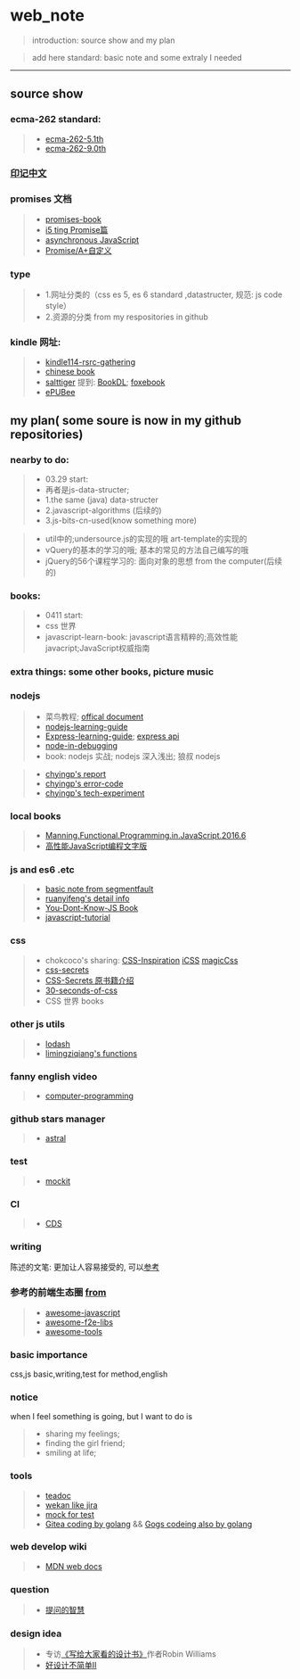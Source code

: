 # web_note

> introduction: source show and my plan

> add here standard: basic note and some extraly I needed

------

## source show

### ecma-262 standard:
> * [ecma-262-5.1th](http://www.ecma-international.org/ecma-262/5.1/index.html)
> * [ecma-262-9.0th](http://www.ecma-international.org/ecma-262/9.0/index.html#sec-normative-references)

### [印记中文](https://docschina.org/)

### promises 文档
> * [promises-book](http://liubin.org/promises-book/)
> * [i5 ting Promise篇](https://cnodejs.org/topic/560dbc826a1ed28204a1e7de)
> * [asynchronous JavaScript](https://github.com/caolan/async)
> * [Promise/A+自定义](https://cnodejs.org/topic/5603cb8a152fdd025f0f5014)

### type
> * 1.网址分类的（css es 5, es 6 standard ,datastructer,  规范: js code style）
> * 2.资源的分类 from my respositories in github

### kindle 网址: 
> * [kindle114-rsrc-gathering](https://github.com/it-ebooks/kindle114-rsrc-gathering)
> * [chinese book](https://mega.nz/#F!qQUwUTKR!okYrzPOauVIaFj4GNSRZfA)
> * [salttiger](https://salttiger.com/)  提到: [BookDL](https://bookdl.com/page/2/); [foxebook](https://www.foxebook.net/search/javascript)
> * [ePUBee](http://cn.epubee.com/kindle%E9%98%85%E8%AF%BBepub.html)

## my plan( some soure is now in my github repositories)

### nearby to do:	
> * 03.29 start:
> * 再者是js-data-structer; 
> * 1.the same (java) data-structer 
> * 2.javascript-algorithms (后续的)
> * 3.js-bits-cn-used(know something more)

> * util中的;undersource.js的实现的哦 art-template的实现的
> * vQuery的基本的学习的哦;  基本的常见的方法自己编写的哦
> * jQuery的56个课程学习的: 面向对象的思想 from the computer(后续的)
	
	
### books: 
> * 0411 start:
> * css 世界
> * javascript-learn-book: javascript语言精粹的;高效性能javacript;JavaScript权威指南

### extra things: some other books,  picture music

### nodejs
> * 菜鸟教程; [offical document](https://nodejs.org/docs/latest-v10.x/api/index.html)
> * [nodejs-learning-guide](https://github.com/chyingp/nodejs-learning-guide)
> * [Express-learning-guide](https://github.com/qiutian00/Express-learning-guide); [express api](http://expressjs.com/en/4x/api.html)
> * [node-in-debugging](https://github.com/chyingp/node-in-debugging)
> * book: nodejs 实战; nodejs 深入浅出; 狼叔 nodejs


> * [chyingp's report](https://github.com/chyingp/report/tree/master/bin)
> * [chyingp's error-code](https://github.com/chyingp/error-code)
> * [chyingp's tech-experiment](https://github.com/chyingp/tech-experiment)

### local books
> * [Manning.Functional.Programming.in.JavaScript.2016.6](https://github.com/qiutian00/web_note/tree/master/e-books)
> * [高性能JavaScript编程文字版](https://github.com/qiutian00/web_note/tree/master/e-books)


### js and es6 .etc
> * [basic note from segmentfault](https://segmentfault.com/a/1190000004365693)
> * [ruanyifeng's detail info](http://es6.ruanyifeng.com/#docs/intro)
> * [You-Dont-Know-JS Book](https://github.com/getify/You-Dont-Know-JS)
> * [javascript-tutorial](https://github.com/javascript-tutorial)

### css
> * chokcoco's sharing: [CSS-Inspiration](https://github.com/chokcoco/CSS-Inspiration) [iCSS](https://github.com/chokcoco/iCSS) [magicCss](https://github.com/chokcoco/magicCss)
> * [css-secrets](https://github.com/hanzichi/css-secrets)
> * [CSS-Secrets 原书籍介绍](https://github.com/cssmagic/CSS-Secrets)
> * [30-seconds-of-css](https://github.com/30-seconds/30-seconds-of-css)
> * CSS 世界 books

### other js utils
> * [lodash](https://github.com/lodash/lodash)
> * [limingziqiang's functions](https://github.com/limingziqiang/functions)

### fanny english video
> * [computer-programming](https://www.khanacademy.org/computing/computer-programming/)

### github stars manager
> * [astral](https://app.astralapp.com/dashboard?language=JavaScript)

### test
> * [mockit](https://github.com/boyney123/mockit)

### CI
> * [CDS](https://github.com/ovh/cds)

### writing
陈述的文笔: 更加让人容易接受的, 可以[参考](https://cnodejs.org/topic/560dbc826a1ed28204a1e7de)

### 参考的前端生态圈 [from](https://github.com/sorrycc/sorrycc.com)
> * [awesome-javascript](https://github.com/sorrycc/awesome-javascript)
> * [awesome-f2e-libs](https://github.com/sorrycc/awesome-f2e-libs)
> * [awesome-tools](https://github.com/sorrycc/awesome-tools)

### basic importance
css,js basic,writing,test for method,english

### notice
when I feel something is going, but I want to do is 
> * sharing my feelings;
> * finding the girl friend;
> * smiling at life;

### tools
> * [teadoc](http://docs.teadocs.cn/cn/install.html)
> * [wekan like jira](https://github.com/wekan/wekan)
> * [mock for test](https://github.com/boyney123/mockit)
> * [Gitea coding by golang](https://github.com/go-gitea/gitea)  &&  [Gogs codeing also by golang](https://github.com/gogs)

### web develop wiki
> * [MDN web docs](https://developer.mozilla.org/zh-CN/docs/Web)

### question
> * [提问的智慧](https://github.com/ryanhanwu/How-To-Ask-Questions-The-Smart-Way/blob/master/README-zh_CN.md)

### design idea
> * 专访[《写给大家看的设计书》](http://www.ituring.com.cn/article/41065)作者Robin Williams
> * [好设计不简单Ⅱ](http://www.ituring.com.cn/book/tupubarticle/4167)
